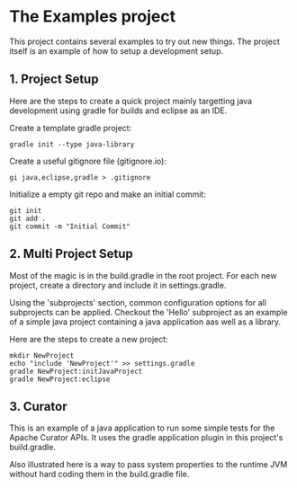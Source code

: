 # The Examples project

This project contains several examples to try out new things. The project itself is an example of how to setup a development setup.

## 1. Project Setup

Here are the steps to create a quick project mainly targetting java development using gradle for builds and eclipse as an IDE.

Create a template gradle project:
```
gradle init --type java-library
```

Create a useful gitignore file (gitignore.io):
```
gi java,eclipse,gradle > .gitignore
```

Initialize a empty git repo and make an initial commit:
```
git init
git add .
git commit -m "Initial Commit"
```

## 2. Multi Project Setup

Most of the magic is in the build.gradle in the root project. For each new project, create a directory and include it in settings.gradle.

Using the 'subprojects' section, common configuration options for all subprojects can be applied. Checkout the 'Hello' subproject as an example of a simple java project containing a java application aas well as a library.

Here are the steps to create a new project:
```
mkdir NewProject
echo "include 'NewProject'" >> settings.gradle
gradle NewProject:initJavaProject
gradle NewProject:eclipse
```

## 3. Curator

This is an example of a java application to run some simple tests for the Apache Curator APIs. It uses the gradle application plugin in this project's build.gradle.

Also illustrated here is a way to pass system properties to the runtime JVM without hard coding them in the build.gradle file. 
